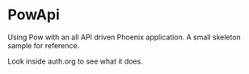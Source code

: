 # PowApi

Using Pow with an all API driven Phoenix application. A small skeleton sample for reference.

Look inside auth.org to see what it does.